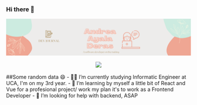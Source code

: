 ### Hi there 👋

![Banner](https://github.com/andreayalad/andreayalad/blob/master/My%20Banner.png)  
<p align="center">   
  <img src="https://profile-counter.glitch.me/andreayalad/count.svg" />  
</p>  
##Some random data 😄
- 👩‍💻  I’m currently studying Informatic Engineer at UCA, I'm on my 3rd year. 
- 🌱 I’m learning by myself a little bit of React and Vue for a profesional project/ work my plan it's to work as a Frontend Developer
- 🤔 I’m looking for help with backend, ASAP

<!--
**andreayalad/andreayalad** is a ✨ _special_ ✨ repository because its `README.md` (this file) appears on your GitHub profile.

Here are some ideas to get you started:

- 🔭 I’m currently working on ...
- 🌱 I’m currently learning ...
- 👯 I’m looking to collaborate on ...
- 🤔 I’m looking for help with ...
- 💬 Ask me about ...
- 📫 How to reach me: ...
- 😄 Pronouns: ...
- ⚡ Fun fact: ...
-->
